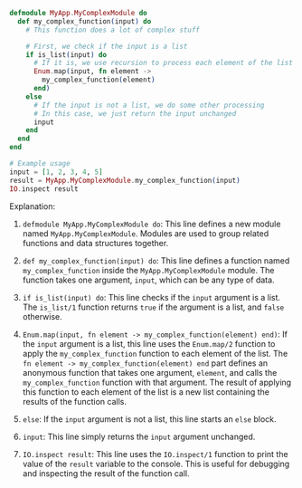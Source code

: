 ```elixir
defmodule MyApp.MyComplexModule do
  def my_complex_function(input) do
    # This function does a lot of complex stuff

    # First, we check if the input is a list
    if is_list(input) do
      # If it is, we use recursion to process each element of the list
      Enum.map(input, fn element ->
        my_complex_function(element)
      end)
    else
      # If the input is not a list, we do some other processing
      # In this case, we just return the input unchanged
      input
    end
  end
end

# Example usage
input = [1, 2, 3, 4, 5]
result = MyApp.MyComplexModule.my_complex_function(input)
IO.inspect result

```

Explanation:

1. `defmodule MyApp.MyComplexModule do`: This line defines a new module named `MyApp.MyComplexModule`. Modules are used to group related functions and data structures together.


2. `def my_complex_function(input) do`: This line defines a function named `my_complex_function` inside the `MyApp.MyComplexModule` module. The function takes one argument, `input`, which can be any type of data.


3. `if is_list(input) do`: This line checks if the `input` argument is a list. The `is_list/1` function returns `true` if the argument is a list, and `false` otherwise.


4. `Enum.map(input, fn element -> my_complex_function(element) end)`: If the `input` argument is a list, this line uses the `Enum.map/2` function to apply the `my_complex_function` function to each element of the list. The `fn element -> my_complex_function(element) end` part defines an anonymous function that takes one argument, `element`, and calls the `my_complex_function` function with that argument. The result of applying this function to each element of the list is a new list containing the results of the function calls.


5. `else`: If the `input` argument is not a list, this line starts an `else` block.


6. `input`: This line simply returns the `input` argument unchanged.


7. `IO.inspect result`: This line uses the `IO.inspect/1` function to print the value of the `result` variable to the console. This is useful for debugging and inspecting the result of the function call.
